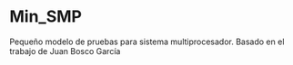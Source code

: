 # Min_SMP
Pequeño modelo de pruebas para sistema multiprocesador. Basado en el trabajo de Juan Bosco García
